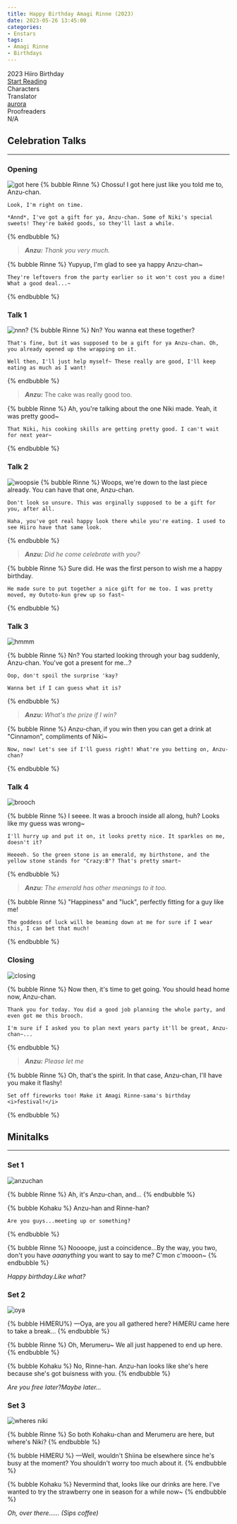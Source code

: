 ```yaml
---
title: Happy Birthday Amagi Rinne (2023)
date: 2023-05-26 13:45:00
categories:
- Enstars
tags:
- Amagi Rinne
- Birthdays
---
```


<div style="margin-top: 3%">
  <style>
    [character] {
      --dark-mode: hsl(var(--hue), 30%, 30%);
      display: flex;
    }
    [character]::before {
      position: absolute;
      margin-left: 75px;
    }
    [character] p {
      max-width: calc(100% - 75px);
      margin-left: 75px;
      color: inherit;
    }
    :root[theme='dark'] [character] p {
      background: var(--dark-mode);
    }
    :root[theme='dark'] [character] p .thought {
      color: #9f9fff;
    }
    :root[theme='light'] [character] p {
      background: var(--light-mode);
    }
    [character] p:first-child {
      margin-top: 20px;
      border-top-left-radius: 0px;
    }
    [character] p:first-child::before {
      position: absolute;
      left: 0;
    }
    [character]::after {
      display: none;
      left: 65px;
      top: 37px;
    }
    blockquote {
      margin-bottom: 15px;
    }
    .msr-narration {
      display: flex;
      align-items: center;
      margin: 20px 0px;
      gap: 5px;
    }
    .msr-narration::before {
      content: "";
      display: inline-block;
      background: var(--article-text);
      height: 1px;
      width: 15%;
    }
    .msr-narration p {
      margin: 0;
    }
    .minitalk-option_content .msr-unit {
      margin-bottom: 15px;
    }
    @media (max-width: 650px) {
      [character] p {
          margin:0 0 .4em 65px;
          padding: .72em;
          margin-left: 55px !important;
      }
      [character]::before,[character][hidden]::before,[character][unknown]::before {
          margin-left: 70px;
          margin-left: 55px !important;
      }
    }    
  </style>

<div class="preview-wrapper reverse" style="--storyColor: #hex;--storyColor-rgb: r,g,b;--storyColor-h: hue;--storyColor-s: saturation%;--storyColor-l: lightness%;">
  <div class="grid-wrapper">
      <div class="preview-background" style="background-image: url('https://media.discordapp.net/attachments/1110345002015535124/1111748207689609328/IMG_4934.png?width=1004&height=1036')"></div>
      <div class="preview-box" style="background: calc(var(--card-background) + 2%)">
          <div class="title-area">
              <div class="title-area__title">2023 Hiiro Birthday</div>
              <div class="title-area__start"><a href="/2023/05/26/hiiro-bday-2023/">Start Reading</a></div>
          </div>
          <div class="info-area">
              <div class="info">
                  <div class="info-item characters">
                      <div class="label">
                          Characters
                      </div>
                      <div class="value">
                      <a href="/tags/Amagi-Rinne/" character="Rinne" title="Rinne"></a>
                      <a href="/tags/Oukawa-Kohaku/" character="Kohaku" title="Kohaku"></a>
                      <a href="/tags/HiMERU/" character="HiMERU" title="HiMERU"></a>
                        <!-- 
                          <a href="/tags/[CHARACTER_LAST_NAME]-[CHARACTER_FIRST_NAME]/" character="[CHARACTER_FIRST_AME]" title="[CHARACTER_FIRST_NAME]"></a>
                         -->
                         <!-- COPY AND PASTE THE ABOVE FOR EACH CHARACTER THAT APPEARS IN THE STORY -->
                      </div>
                  </div>
                  <div class="info-item tl">
                      <div class="label">
                          Translator
                      </div>
                      <div class="value">
                          <a href="https://twitter.com/azurecrystalz">aurora</a>
                      </div>
                  </div>
                  <div class="info-item pr">
                      <div class="label">
                          Proofreaders
                      </div>
                      <div class="value">
                          N/A
                      </div>
                  </div>
              </div>
          </div>
      </div>
  </div>
</div>

<!-- more -->

  ## Celebration Talks
  ***

  ### Opening

  ![got here](https://media.discordapp.net/attachments/1108590893398753353/1108591067412058152/IMG_4537.png?width=1698&height=784)
  {% bubble Rinne %}
    Chossu! I got here just like you told me to, Anzu-chan.

    Look, I'm right on time.

    *Annd*, I've got a gift for ya, Anzu-chan. Some of Niki's special sweets! They're baked goods, so they'll last a while.
  {% endbubble %}
  
  > ***Anzu:** Thank you very much.*

  {% bubble Rinne %}
    Yupyup, I'm glad to see ya happy Anzu-chan~

    They're leftovers from the party earlier so it won't cost you a dime! What a good deal...~
  {% endbubble %}

  ### Talk 1
  ![nnn?](https://media.discordapp.net/attachments/1108590893398753353/1108591921879851028/IMG_4566.png?width=1674&height=774)
  {% bubble Rinne %}
    Nn? You wanna eat these together?

    That's fine, but it was supposed to be a gift for ya Anzu-chan. Oh, you already opened up the wrapping on it.

    Well then, I'll just help myself~ These really are good, I'll keep eating as much as I want!
  {% endbubble %}

  > ***Anzu:*** The cake was really good too.

  {% bubble Rinne %}
    Ah, you're talking about the one Niki made. Yeah, it was pretty good~

    That Niki, his cooking skills are getting pretty good. I can't wait for next year~
  {% endbubble %}

  ### Talk 2
  ![woopsie](https://media.discordapp.net/attachments/1108590893398753353/1108592014926299156/IMG_4574.png?width=1674&height=774)
  {% bubble Rinne %}
    Woops, we're down to the last piece already. You can have that one, Anzu-chan.

    Don't look so unsure. This was orginally supposed to be a gift for you, after all.

    Haha, you've got real happy look there while you're eating. I used to see Hiiro have that same look.
  {% endbubble %}
  
  > ***Anzu:** Did he come celebrate with you?*

  {% bubble Rinne %}
    Sure did. He was the first person to wish me a happy birthday.

    He made sure to put together a nice gift for me too. I was pretty moved, my Outoto-kun grew up so fast~
  {% endbubble %}

  ### Talk 3
  ![hmmm](https://cdn.discordapp.com/attachments/1108590893398753353/1108592134640115712/IMG_4588.png)

  {% bubble Rinne %}
    Nn? You started looking through your bag suddenly, Anzu-chan. You've got a present for me...?

    Oop, don't spoil the surprise 'kay?

    Wanna bet if I can guess what it is?
  {% endbubble %}
  
  > ***Anzu:** What's the prize if I win?*

  {% bubble Rinne %}
    Anzu-chan, if you win then you can get a drink at "Cinnamon", compliments of Niki~

    Now, now! Let's see if I'll guess right! What're you betting on, Anzu-chan?
  {% endbubble %}

  ### Talk 4
  ![brooch](https://media.discordapp.net/attachments/1108590893398753353/1108627743786139678/IMG_4602.png?width=1674&height=774)

  {% bubble Rinne %}
    I seeee. It was a brooch inside all along, huh? Looks like my guess was wrong~

    I'll hurry up and put it on, it looks pretty nice. It sparkles on me, doesn't it?
    
    Heeeeh. So the green stone is an emerald, my birthstone, and the yellow stone stands for "Crazy:B"? That's pretty smart~
  {% endbubble %}

  > ***Anzu:** The emerald has other meanings to it too.*

  {% bubble Rinne %}
    "Happiness" and "luck", perfectly fitting for a guy like me!

    The goddess of luck will be beaming down at me for sure if I wear this, I can bet that much!
  {% endbubble %}

  ### Closing
  ![closing](https://cdn.discordapp.com/attachments/1108590893398753353/1108631089272066058/IMG_4608.png)

  {% bubble Rinne %}
    Now then, it's time to get going. You should head home now, Anzu-chan.

    Thank you for today. You did a good job planning the whole party, and even got me this brooch.

    I'm sure if I asked you to plan next years party it'll be great, Anzu-chan~...
  {% endbubble %}

  > ***Anzu:** Please let me*

  {% bubble Rinne %}
    Oh, that's the spirit. In that case, Anzu-chan, I'll have you make it flashy!

    Set off fireworks too! Make it Amagi Rinne-sama's birthday <i>festival!</i>
  {% endbubble %}

  ## Minitalks
  ***
  ### Set 1
  ![anzuchan](https://media.discordapp.net/attachments/1108590893398753353/1108591270663831583/IMG_4545.png?width=1698&height=784)

  {% bubble Rinne %}
    Ah, it's Anzu-chan, and...
  {% endbubble %}

  {% bubble Kohaku %}
    Anzu-han and Rinne-han?

    Are you guys...meeting up or something?
  {% endbubble %}

  {% bubble Rinne %}
    Noooope, just a coincidence...By the way, you two, don't you have *aaanything* you want to say to me? C'mon c'mooon~
  {% endbubble %}

  <div class="minitalk" character="Anzu">
    <div class="minitalk-option">
      <div class="minitalk-option_header tab-header__open"><i>Happy birthday.</i></div>
        <div class="minitalk-option_content" style="display: none;">
          <div class="msr-unit" character="Rinne">
            <div class="msr-icon">
              <div class="msr-icon__wrapper">
                <div class="msr-icon__base"></div>
              </div>
            </div>
            <div class="msr-name"></div>
            <div class="msr-line">
              <p>Yup, thanks~ I'm happy that I got wishes from you, Onee-san.</p>
            </div>
          </div>
          <div class="msr-unit" character="Kohaku">
            <div class="msr-icon">
              <div class="msr-icon__wrapper">
                <div class="msr-icon__base"></div>
              </div>
            </div>
            <div class="msr-name"></div>
            <div class="msr-line">
              <p>Jeez, you keep begging. Anzu-han, if you keep following his lead like that you'll get yourself in trouble. So just leave him be.</p>
            </div>
          </div>
        </div>
      </div>
      <div class="minitalk-option">
      <div class="minitalk-option_header tab-header__open"><i>Like what?</i></div>
        <div class="minitalk-option_content" style="display: none;">
          <div class="msr-unit" character="Kohaku" attribute="">
            <div class="msr-icon">
              <div class="msr-icon__wrapper">
                <div class="msr-icon__base"></div>
              </div>
            </div>
            <div class="msr-name"></div>
            <div class="msr-line">
              <p>Koh koh koh~ I haven't got a clue what you're talking about...</p>
            </div>
          </div>
          <div class="msr-unit" character="Rinne" attribute="">
            <div class="msr-icon">
              <div class="msr-icon__wrapper">
                <div class="msr-icon__base"></div>
              </div>
            </div>
            <div class="msr-name"></div>
            <div class="msr-line">
              <p>No way! You <i>definitely</i> know what I'm talking about! Anzu-chan's smiling and giggling too, so why don't you give me a few wishes?</p>
            </div>
          </div>
        </div>
      </div>
    </div>

  ### Set 2

  ![oya](https://media.discordapp.net/attachments/1108590893398753353/1108591505523875932/IMG_4553.png?width=1698&height=784)

  {% bubble HiMERU%}
    —Oya, are you all gathered here? HiMERU came here to take a break...
  {% endbubble %}

  {% bubble Rinne %}
    Oh, Merumeru~ We all just happened to end up here.
  {% endbubble %}

  {% bubble Kohaku %}
    No, Rinne-han. Anzu-han looks like she's here because she's got buisness with you.
  {% endbubble %}

  <div class="minitalk" character="Anzu">
    <div class="minitalk-option">
      <div class="minitalk-option_header tab-header__open"><i>Are you free later?</i></div>
        <div class="minitalk-option_content" style="display: none;">
          <div class="msr-unit" character="Rinne">
            <div class="msr-icon">
              <div class="msr-icon__wrapper">
                <div class="msr-icon__base"></div>
              </div>
            </div>
            <div class="msr-name"></div>
            <div class="msr-line">
              <p>Oh, Anzu-chan needs me, huh? Alright, I'll meet you at the back of the gym~</p> <!--- REVISE --->
            </div>
          </div>
          <div class="msr-unit" character="HiMERU">
            <div class="msr-icon">
              <div class="msr-icon__wrapper">
                <div class="msr-icon__base"></div>
              </div>
            </div>
            <div class="msr-name"></div>
            <div class="msr-line">
              <p>ES doesn't have a gym, Amagi. You would have to meet in the offices.</p>
            </div>
          </div>
        </div>
      </div>
      <div class="minitalk-option">
      <div class="minitalk-option_header tab-header__open"><i>Maybe later...</i></div>
        <div class="minitalk-option_content" style="display: none;">
          <div class="msr-unit" character="Rinne" attribute="">
            <div class="msr-icon">
              <div class="msr-icon__wrapper">
                <div class="msr-icon__base"></div>
              </div>
            </div>
            <div class="msr-name"></div>
            <div class="msr-line">
              <p>Have something you gotta tell me? That's fine, let's meet in the offices.</p>
            </div>
          </div>
          <div class="msr-unit" character="HiMERU" attribute="">
            <div class="msr-icon">
              <div class="msr-icon__wrapper">
                <div class="msr-icon__base"></div>
              </div>
            </div>
            <div class="msr-name"></div>
            <div class="msr-line">
              <p>Apart from that, Anzu-san, you're taking a break now, correct? In that case, would you like to order something to drink?</p>
            </div>
          </div>
        </div>
      </div>
    </div>

  ### Set 3

  ![wheres niki](https://media.discordapp.net/attachments/1108590893398753353/1108591631382360165/IMG_4559.png?width=1664&height=768)

  {% bubble Rinne %}
    So both Kohaku-chan and Merumeru are here, but where's Niki?
  {% endbubble %}

  {% bubble HiMERU %}
    —Well, wouldn't Shiina be elsewhere since he's busy at the moment? You shouldn't worry too much about it.
  {% endbubble %}

  {% bubble Kohaku %}
    Nevermind that, looks like our drinks are here. I've wanted to try the strawberry one in season for a while now~
  {% endbubble %}

  <div class="minitalk" character="Anzu">
  <div class="minitalk-option">
    <div class="minitalk-option_header tab-header__open"><i>Oh, over there...</i></div>
      <div class="minitalk-option_content" style="display: none;">
        <div class="msr-unit" character="Rinne">
          <div class="msr-icon">
            <div class="msr-icon__wrapper">
              <div class="msr-icon__base"></div>
            </div>
          </div>
          <div class="msr-name"></div>
          <div class="msr-line">
            <p>Ah! Niki ran away the second he saw me! That bastard...! Get back here!</p> <!--- REVISE --->
          </div>
        </div>
        <div class="msr-unit" character="Kohaku">
          <div class="msr-icon">
            <div class="msr-icon__wrapper">
              <div class="msr-icon__base"></div>
            </div>
          </div>
          <div class="msr-name"></div>
          <div class="msr-line">
            <p>Annnd he's gone...Well, it's not our problem. So let's just keep enjoying ourselves.</p>
          </div>
        </div>
      </div>
    </div>
    <div class="minitalk-option">
    <div class="minitalk-option_header tab-header__open"><i>... (Sips coffee)</i></div>
      <div class="minitalk-option_content" style="display: none;">
        <div class="msr-unit" character="Rinne" attribute="">
          <div class="msr-icon">
            <div class="msr-icon__wrapper">
              <div class="msr-icon__base"></div>
            </div>
          </div>
          <div class="msr-name"></div>
          <div class="msr-line">
            <p>Jeez, I dunno why Niki's wandering around on Rinne-kun's birthday. Can't he be nice~</p>
          </div>
        </div>
        <div class="msr-unit" character="HiMERU" attribute="">
          <div class="msr-icon">
            <div class="msr-icon__wrapper">
              <div class="msr-icon__base"></div>
            </div>
          </div>
          <div class="msr-name"></div>
          <div class="msr-line">
            <p><i>(Whispering)</i> Anzu-san. Shiina is currently baking a surprise cake, okay? So let's keep Amagi's attention here.</p>
          </div>
        </div>
      </div>
    </div>
  </div>

  <!-- CONTENT GOES HERE -->

  <!-- 
  SPEECH BUBBLE FORMAT: 
  {% bubble [CHARACTER_FIRST_NAME] [ATTRIBUTE(optional)]}
    DIALOGUE TEXT HERE

    ADD A LINE SPACE FOR A NEW LINE

    <th>EMBED THOUGHT DIALOGUE WITH THESE TAGS</th>
  {% endbubble %}
  -->

  </div>
